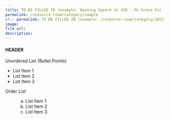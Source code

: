 ```yaml
---  
title: TO BE FILLED IN (example: Opening Speech at XXX - Ms Grace Fu)
permalink: /resource-room/category/sample
<!-- permalink: TO BE FILLED IN (example: /resource-room/category/2022-01-01-speech-at-XXX) -->
image:  
file_url:  
description:  
---  
```


#### HEADER

Unordered List (Bullet Points)
<ul>
<li>List Item 1</li>
<li>List Item 2</li>
<li>List Item 3</li>
</ul>

Order List
<ol style="list-style-type: lower-alpha; margin-left: 40px">
<li>List Item 1</li>
<li>List Item 2</li>
<li>List Item 3</li>
</ol>
